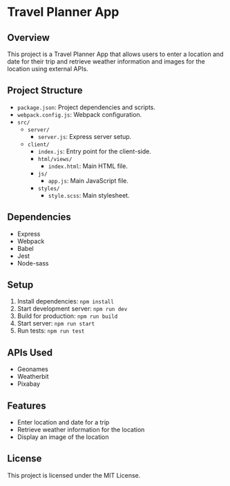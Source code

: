 # Travel Planner App

## Overview
This project is a Travel Planner App that allows users to enter a location and date for their trip and retrieve weather information and images for the location using external APIs.

## Project Structure
- `package.json`: Project dependencies and scripts.
- `webpack.config.js`: Webpack configuration.
- `src/`
    - `server/`
        - `server.js`: Express server setup.
    - `client/`
        - `index.js`: Entry point for the client-side.
        - `html/views/`
            - `index.html`: Main HTML file.
        - `js/`
            - `app.js`: Main JavaScript file.
        - `styles/`
            - `style.scss`: Main stylesheet.

## Dependencies
- Express
- Webpack
- Babel
- Jest
- Node-sass

## Setup
1. Install dependencies: `npm install`
2. Start development server: `npm run dev`
3. Build for production: `npm run build`
4. Start server: `npm run start`
5. Run tests: `npm run test`

## APIs Used
- Geonames
- Weatherbit
- Pixabay

## Features
- Enter location and date for a trip
- Retrieve weather information for the location
- Display an image of the location

## License
This project is licensed under the MIT License.